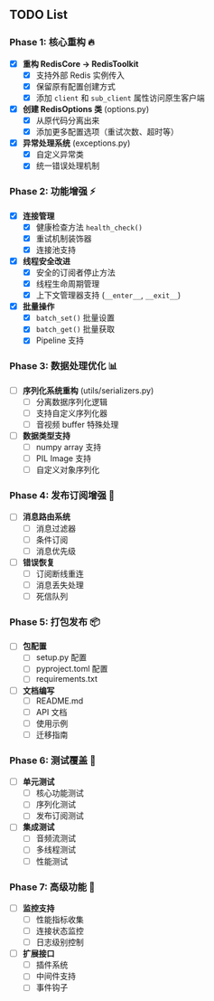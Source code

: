 
## TODO List

### Phase 1: 核心重构 🔥
- [x] **重构 RedisCore → RedisToolkit**
  - [x] 支持外部 Redis 实例传入
  - [x] 保留原有配置创建方式
  - [x] 添加 `client` 和 `sub_client` 属性访问原生客户端
  
- [x] **创建 RedisOptions 类** (options.py)
  - [x] 从原代码分离出来
  - [x] 添加更多配置选项（重试次数、超时等）
  
- [x] **异常处理系统** (exceptions.py)
  - [x] 自定义异常类
  - [x] 统一错误处理机制

### Phase 2: 功能增强 ⚡
- [x] **连接管理**
  - [x] 健康检查方法 `health_check()`
  - [x] 重试机制装饰器
  - [x] 连接池支持
  
- [x] **线程安全改进**
  - [x] 安全的订阅者停止方法
  - [x] 线程生命周期管理
  - [x] 上下文管理器支持 (`__enter__`, `__exit__`)

- [x] **批量操作**
  - [x] `batch_set()` 批量设置
  - [x] `batch_get()` 批量获取
  - [x] Pipeline 支持

### Phase 3: 数据处理优化 📊
- [ ] **序列化系统重构** (utils/serializers.py)
  - [ ] 分离数据序列化逻辑
  - [ ] 支持自定义序列化器
  - [ ] 音视频 buffer 特殊处理
  
- [ ] **数据类型支持**
  - [ ] numpy array 支持
  - [ ] PIL Image 支持
  - [ ] 自定义对象序列化

### Phase 4: 发布订阅增强 📡
- [ ] **消息路由系统**
  - [ ] 消息过滤器
  - [ ] 条件订阅
  - [ ] 消息优先级
  
- [ ] **错误恢复**
  - [ ] 订阅断线重连
  - [ ] 消息丢失处理
  - [ ] 死信队列

### Phase 5: 打包发布 📦
- [ ] **包配置**
  - [ ] setup.py 配置
  - [ ] pyproject.toml 配置
  - [ ] requirements.txt
  
- [ ] **文档编写**
  - [ ] README.md
  - [ ] API 文档
  - [ ] 使用示例
  - [ ] 迁移指南

### Phase 6: 测试覆盖 🧪
- [ ] **单元测试**
  - [ ] 核心功能测试
  - [ ] 序列化测试
  - [ ] 发布订阅测试
  
- [ ] **集成测试**
  - [ ] 音频流测试
  - [ ] 多线程测试
  - [ ] 性能测试

### Phase 7: 高级功能 🚀
- [ ] **监控支持**
  - [ ] 性能指标收集
  - [ ] 连接状态监控
  - [ ] 日志级别控制
  
- [ ] **扩展接口**
  - [ ] 插件系统
  - [ ] 中间件支持
  - [ ] 事件钩子